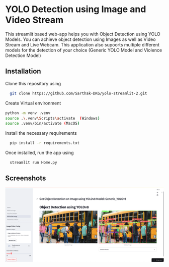 # YOLO Detection using Image and Video Stream

This streamlit based web-app helps you with Object Detection using YOLO Models.
You can achieve object detection using Images as well as Video Stream and Live Webcam.
This application also supoorts multiple different models for the detection of your choice (Generic YOLO Model and Violence Detection Model)

## Installation

Clone this repository using

```bash
  git clone https://github.com/Sarthak-DKG/yolo-streamlit-2.git
```

Create Virtual environment

```bash
python -m venv .venv 
source .\.venv\Scripts\activate  (Windows)
source .venv/bin/activate (MacOS)
```

Install the necessary requirements

```bash
  pip install -r requirements.txt
```

Once installed, run the app using

```bash
  streamlit run Home.py
```

## Screenshots

![App Screenshot](https://github.com/Sarthak-DKG/yolo-streamlit-2/blob/main/Screenshots/Sample%20Output.png)
